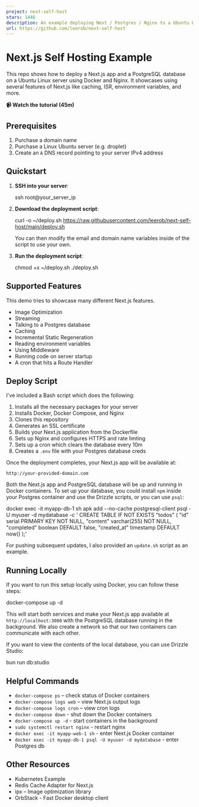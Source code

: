 ```yaml
---
project: next-self-host
stars: 1446
description: An example deploying Next / Postgres / Nginx to a Ubuntu Linux server.
url: https://github.com/leerob/next-self-host
---
```


Next.js Self Hosting Example
============================

This repo shows how to deploy a Next.js app and a PostgreSQL database on a Ubuntu Linux server using Docker and Nginx. It showcases using several features of Next.js like caching, ISR, environment variables, and more.

**📹 Watch the tutorial (45m)**

Prerequisites
-------------

1.  Purchase a domain name
2.  Purchase a Linux Ubuntu server (e.g. droplet)
3.  Create an `A` DNS record pointing to your server IPv4 address

Quickstart
----------

1.  **SSH into your server**:
    
    ssh root@your\_server\_ip
    
2.  **Download the deployment script**:
    
    curl -o ~/deploy.sh https://raw.githubusercontent.com/leerob/next-self-host/main/deploy.sh
    
    You can then modify the email and domain name variables inside of the script to use your own.
    
3.  **Run the deployment script**:
    
    chmod +x ~/deploy.sh
    ./deploy.sh
    

Supported Features
------------------

This demo tries to showcase many different Next.js features.

-   Image Optimization
-   Streaming
-   Talking to a Postgres database
-   Caching
-   Incremental Static Regeneration
-   Reading environment variables
-   Using Middleware
-   Running code on server startup
-   A cron that hits a Route Handler

Deploy Script
-------------

I've included a Bash script which does the following:

1.  Installs all the necessary packages for your server
2.  Installs Docker, Docker Compose, and Nginx
3.  Clones this repository
4.  Generates an SSL certificate
5.  Builds your Next.js application from the Dockerfile
6.  Sets up Nginx and configures HTTPS and rate limting
7.  Sets up a cron which clears the database every 10m
8.  Creates a `.env` file with your Postgres database creds

Once the deployment completes, your Next.js app will be available at:

```
http://your-provided-domain.com
```

Both the Next.js app and PostgreSQL database will be up and running in Docker containers. To set up your database, you could install `npm` inside your Postgres container and use the Drizzle scripts, or you can use `psql`:

docker exec -it myapp-db-1 sh
apk add --no-cache postgresql-client
psql -U myuser -d mydatabase -c '
CREATE TABLE IF NOT EXISTS "todos" (
  "id" serial PRIMARY KEY NOT NULL,
  "content" varchar(255) NOT NULL,
  "completed" boolean DEFAULT false,
  "created\_at" timestamp DEFAULT now()
);'

For pushing subsequent updates, I also provided an `update.sh` script as an example.

Running Locally
---------------

If you want to run this setup locally using Docker, you can follow these steps:

docker-compose up -d

This will start both services and make your Next.js app available at `http://localhost:3000` with the PostgreSQL database running in the background. We also create a network so that our two containers can communicate with each other.

If you want to view the contents of the local database, you can use Drizzle Studio:

bun run db:studio

Helpful Commands
----------------

-   `docker-compose ps` – check status of Docker containers
-   `docker-compose logs web` – view Next.js output logs
-   `docker-compose logs cron` – view cron logs
-   `docker-compose down` - shut down the Docker containers
-   `docker-compose up -d` - start containers in the background
-   `sudo systemctl restart nginx` - restart nginx
-   `docker exec -it myapp-web-1 sh` - enter Next.js Docker container
-   `docker exec -it myapp-db-1 psql -U myuser -d mydatabase` - enter Postgres db

Other Resources
---------------

-   Kubernetes Example
-   Redis Cache Adapter for Next.js
-   ipx – Image optimization library
-   OrbStack - Fast Docker desktop client

